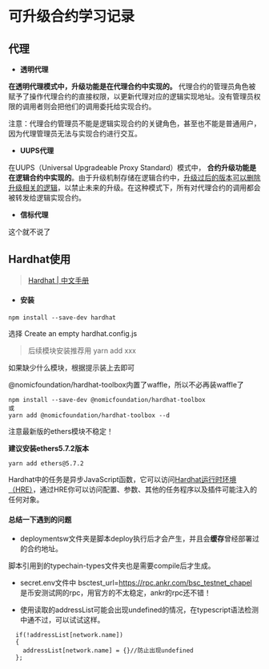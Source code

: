 # 

# 可升级合约学习记录

## 代理

- **透明代理**

**在透明代理模式中，升级功能是在代理合约中实现的。** 代理合约的管理员角色被赋予了操作代理合约的直接权限，以更新代理对应的逻辑实现地址。没有管理员权限的调用者则会把他们的调用委托给实现合约。

注意：代理合约管理员不能是逻辑实现合约的关键角色，甚至也不能是普通用户，因为代理管理员无法与实现合约进行交互。

- **UUPS代理**

在UUPS（Universal Upgradeable Proxy Standard）模式中， **合约升级功能是在逻辑合约中实现的**。由于升级机制存储在逻辑合约中，<u>升级过后的版本可以删除升级相关的逻辑</u>，以禁止未来的升级。在这种模式下，所有对代理合约的调用都会被转发给逻辑实现合约。

+ **信标代理**

这个就不说了

## Hardhat使用

> [ Hardhat | 中文手册](https://learnblockchain.cn/docs/hardhat/getting-started/)

+ #### 安装

```
npm install --save-dev hardhat
```

选择 Create an empty hardhat.config.js

> 后续模块安装推荐用 yarn add xxx

如果缺少什么模块，根据提示装上去即可

@nomicfoundation/hardhat-toolbox内置了waffle，所以不必再装waffle了

```
npm install --save-dev @nomicfoundation/hardhat-toolbox
或
yarn add @nomicfoundation/hardhat-toolbox --d
```

注意最新版的ethers模块不稳定！

**建议安装ethers5.7.2版本**

```
yarn add ethers@5.7.2
```

Hardhat中的任务是异步JavaScript函数，它可以访问[Hardhat运行时环境（HRE）](https://learnblockchain.cn/docs/hardhat/advanced/hardhat-runtime-environment.html)，通过HRE你可以访问配置、参数、其他的任务程序以及插件可能注入的任何对象。

#### 总结一下遇到的问题

+ deploymentsw文件夹是脚本deploy执行后才会产生，并且会**缓存**曾经部署过的合约地址。

脚本引用到的typechain-types文件夹也是需要compile后才生成。

+ secret.env文件中 bsctest_url=https://rpc.ankr.com/bsc_testnet_chapel 是币安测试网的rpc，用官方的不太稳定，ankr的rpc还不错！

+ 使用读取的addressList可能会出现undefined的情况，在typescript语法检测中通不过，可以试试这样。

```
  if(!addressList[network.name])
  {
    addressList[network.name] = {}//防止出现undefined
  };
```
